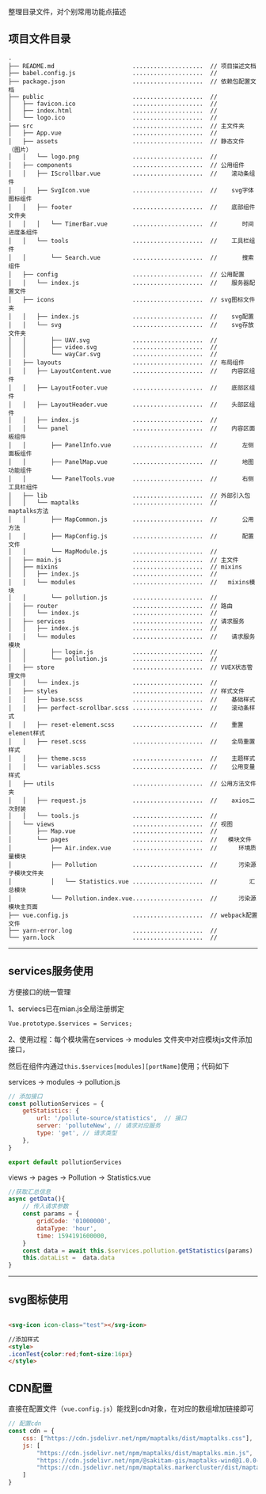 

整理目录文件，对个别常用功能点描述


## 项目文件目录

    .
    ├── README.md                      ....................  // 项目描述文档                                         
    ├── babel.config.js                ....................  //                                      
    ├── package.json                   ....................  // 依赖包配置文档                  
    ├── public                         ....................  //            
    │   ├── favicon.ico                ....................  //                       
    │   ├── index.html                 ....................  //                      
    │   └── logo.ico                   ....................  //                   
    ├── src                            ....................  // 主文件夹       
    │   ├── App.vue                    ....................  //                  
    │   ├── assets                     ....................  // 静态文件 （图片）              
    │   │   └── logo.png               ....................  //                        
    │   ├── components                 ....................  // 公用组件                   
    │   │   ├── IScrollbar.vue         ....................  //    滚动条组件                       
    │   │   ├── SvgIcon.vue            ....................  //    svg字体图标组件                    
    │   │   ├── footer                 ....................  //    底部组件文件夹                  
    │   │   │   └── TimerBar.vue       ....................  //       时间进度条组件                         
    │   │   └── tools                  ....................  //    工具栏组件                 
    │   │       └── Search.vue         ....................  //       搜索组件                       
    │   ├── config                     ....................  // 公用配置                 
    │   │   └── index.js               ....................  //    服务器配置文件                    
    │   ├── icons                      ....................  // svg图标文件夹                
    │   │   ├── index.js               ....................  //    svg配置                    
    │   │   └── svg                    ....................  //    svg存放文件夹               
    │   │       ├── UAV.svg            ....................  //                           
    │   │       ├── video.svg          ....................  //                             
    │   │       └── wayCar.svg         ....................  //                              
    │   ├── layouts                    ....................  // 布局组件                  
    │   │   ├── LayoutContent.vue      ....................  //    内容区组件                             
    │   │   ├── LayoutFooter.vue       ....................  //    底部区组件                            
    │   │   ├── LayoutHeader.vue       ....................  //    头部区组件                            
    │   │   ├── index.js               ....................  //                        
    │   │   └── panel                  ....................  //    内容区面板组件                 
    │   │       ├── PanelInfo.vue      ....................  //       左侧面板组件                          
    │   │       ├── PanelMap.vue       ....................  //       地图功能组件                         
    │   │       └── PanelTools.vue     ....................  //       右侧工具栏组件                           
    │   ├── lib                        ....................  // 外部引入包              
    │   │   └── maptalks               ....................  //    maptalks方法                    
    │   │       ├── MapCommon.js       ....................  //       公用方法                         
    │   │       ├── MapConfig.js       ....................  //       配置文件                         
    │   │       └── MapModule.js       ....................  //                                
    │   ├── main.js                    ....................  // 主文件                  
    │   ├── mixins                     ....................  // mixins                 
    │   │   ├── index.js               ....................  //                        
    │   │   └── modules                ....................  //   mixins模块                    
    │   │       └── pollution.js       ....................  //                                
    │   ├── router                     ....................  // 路由                 
    │   │   └── index.js               ....................  //                        
    │   ├── services                   ....................  // 请求服务                   
    │   │   ├── index.js               ....................  //                        
    │   │   └── modules                ....................  //    请求服务模块                   
    │   │       ├── login.js           ....................  //                            
    │   │       └── pollution.js       ....................  //                                
    │   ├── store                      ....................  // VUEX状态管理文件                
    │   │   └── index.js               ....................  //                        
    │   ├── styles                     ....................  // 样式文件                
    │   │   ├── base.scss              ....................  //    基础样式                     
    │   │   ├── perfect-scrollbar.scss ....................  //    滚动条样式                                  
    │   │   ├── reset-element.scss     ....................  //    重置element样式                              
    │   │   ├── reset.scss             ....................  //    全局重置样式
    │   │   ├── theme.scss             ....................  //    主题样式                      
    │   │   └── variables.scss         ....................  //    公用变量样式                          
    │   ├── utils                      ....................  // 公用方法文件夹                  
    │   │   ├── request.js             ....................  //    axios二次封装                    
    │   │   └── tools.js               ....................  //                        
    │   └── views                      ....................  // 视图                
    │       ├── Map.vue                ....................  //                       
    │       └── pages                  ....................  //   模块文件                  
    │           ├── Air.index.vue      ....................  //      环境质量模块                              
    │           ├── Pollution          ....................  //      污染源子模块文件夹                       
    │           │   └── Statistics.vue ....................  //         汇总模块
    │           └── Pollution.index.vue....................  //      污染源模块主页面                                 
    ├── vue.config.js                  ....................  // webpack配置文件                    
    ├── yarn-error.log                 ....................  //                      
    └── yarn.lock                      ....................  //             

***

## services服务使用

方便接口的统一管理

1、serviecs已在mian.js全局注册绑定

    Vue.prototype.$services = Services;


2、使用过程：每个模块需在services -> modules 文件夹中对应模块js文件添加接口，

然后在组件内通过`this.$services[modules][portName]`使用；代码如下


services -> modules -> pollution.js
```javascript
// 添加接口
const pollutionServices = {
    getStatistics: {
        url: '/pollute-source/statistics',  // 接口
        server: 'polluteNew', // 请求对应服务
        type: 'get', // 请求类型
    },
}

export default pollutionServices
```

views -> pages -> Pollution -> Statistics.vue
```javascript
//获取汇总信息
async getData(){
    // 传入请求参数
    const params = {
        gridCode: '01000000',
        dataType: 'hour',
        time: 1594191600000,
    }
    const data = await this.$services.pollution.getStatistics(params)
    this.dataList =  data.data
}
```

***

## svg图标使用

```html

<svg-icon icon-class="test"></svg-icon>

//添加样式
<style>
.iconTest{color:red;font-size:16px}
</style>


```

## CDN配置

直接在配置文件（`vue.config.js`）能找到cdn对象，在对应的数组增加链接即可

```javascript
// 配置cdn
const cdn = {
    css: ["https://cdn.jsdelivr.net/npm/maptalks/dist/maptalks.css"],
    js: [
        "https://cdn.jsdelivr.net/npm/maptalks/dist/maptalks.min.js",
        "https://cdn.jsdelivr.net/npm/@sakitam-gis/maptalks-wind@1.0.0-alpha.10/dist/maptalks-wind.js", //风场
        "https://cdn.jsdelivr.net/npm/maptalks.markercluster/dist/maptalks.markercluster.min.js", //聚合
    ]
}
```